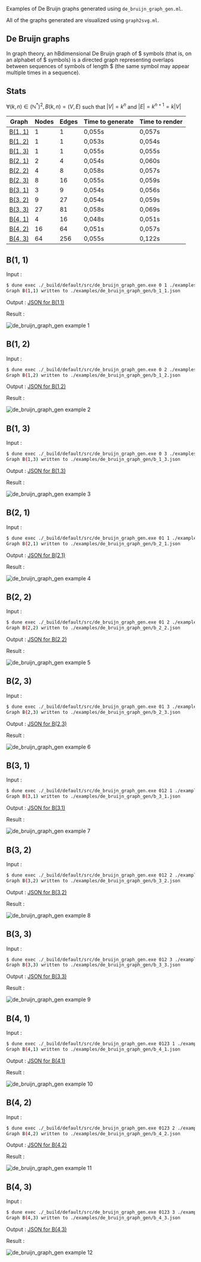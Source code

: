 Examples of De Bruijn graphs generated using `de_bruijn_graph_gen.ml`.

All of the graphs generated are visualized using `graph2svg.ml`.

## De Bruijn graphs

In graph theory, an hBdimensional De Bruijn graph of $ symbols (that is,
on an alphabet of $ symbols) is a directed graph representing overlaps between
sequences of symbols of length $ (the same symbol may appear multiple times in
a sequence).

## Stats

$\forall (k, n) \in (\mathbb{N}^*)^2, B(k, n) = (V, E)$ such that $|V| = k^n$ and $|E| = k^{n + 1} = k|V|$

| Graph | Nodes | Edges | Time to generate | Time to render |
| ----- | ----- | ----- | ---------------- | -------------- |
| [B(1, 1)](https://github.com/Kresqle/graphs/blob/main/examples/de_bruijn_graph_gen.md#b1-1) | 1 | 1 | 0,055s | 0,057s |
| [B(1, 2)](https://github.com/Kresqle/graphs/blob/main/examples/de_bruijn_graph_gen.md#b1-2) | 1 | 1 | 0,053s | 0,054s |
| [B(1, 3)](https://github.com/Kresqle/graphs/blob/main/examples/de_bruijn_graph_gen.md#b1-3) | 1 | 1 | 0,055s | 0,055s |
| [B(2, 1)](https://github.com/Kresqle/graphs/blob/main/examples/de_bruijn_graph_gen.md#b2-1) | 2 | 4 | 0,054s | 0,060s |
| [B(2, 2)](https://github.com/Kresqle/graphs/blob/main/examples/de_bruijn_graph_gen.md#b2-2) | 4 | 8 | 0,058s | 0,057s |
| [B(2, 3)](https://github.com/Kresqle/graphs/blob/main/examples/de_bruijn_graph_gen.md#b2-3) | 8 | 16 | 0,055s | 0,059s |
| [B(3, 1)](https://github.com/Kresqle/graphs/blob/main/examples/de_bruijn_graph_gen.md#b3-1) | 3 | 9 | 0,054s | 0,056s |
| [B(3, 2)](https://github.com/Kresqle/graphs/blob/main/examples/de_bruijn_graph_gen.md#b3-2) | 9 | 27 | 0,054s | 0,059s |
| [B(3, 3)](https://github.com/Kresqle/graphs/blob/main/examples/de_bruijn_graph_gen.md#b3-3) | 27 | 81 | 0,058s | 0,069s |
| [B(4, 1)](https://github.com/Kresqle/graphs/blob/main/examples/de_bruijn_graph_gen.md#b4-1) | 4 | 16 | 0,048s | 0,051s |
| [B(4, 2)](https://github.com/Kresqle/graphs/blob/main/examples/de_bruijn_graph_gen.md#b4-2) | 16 | 64 | 0,051s | 0,057s |
| [B(4, 3)](https://github.com/Kresqle/graphs/blob/main/examples/de_bruijn_graph_gen.md#b4-3) | 64 | 256 | 0,055s | 0,122s |

## B(1, 1)

Input :

```bash
$ dune exec ./_build/default/src/de_bruijn_graph_gen.exe 0 1 ./examples/de_bruijn_graph_gen/b_1_1.json
Graph B(1,1) written to ./examples/de_bruijn_graph_gen/b_1_1.json
```

Output : [JSON for B(1,1)](https://github.com/Kresqle/graphs/blob/main/examples/de_bruijn_graph_gen/b_1_1.json)

Result :

![de_bruijn_graph_gen example 1](https://github.com/Kresqle/graphs/blob/main/examples/de_bruijn_graph_gen/b_1_1.svg)

## B(1, 2)

Input :

```bash
$ dune exec ./_build/default/src/de_bruijn_graph_gen.exe 0 2 ./examples/de_bruijn_graph_gen/b_1_2.json
Graph B(1,2) written to ./examples/de_bruijn_graph_gen/b_1_2.json
```

Output : [JSON for B(1,2)](https://github.com/Kresqle/graphs/blob/main/examples/de_bruijn_graph_gen/b_1_2.json)

Result :

![de_bruijn_graph_gen example 2](https://github.com/Kresqle/graphs/blob/main/examples/de_bruijn_graph_gen/b_1_2.svg)

## B(1, 3)

Input :

```bash
$ dune exec ./_build/default/src/de_bruijn_graph_gen.exe 0 3 ./examples/de_bruijn_graph_gen/b_1_3.json
Graph B(1,3) written to ./examples/de_bruijn_graph_gen/b_1_3.json
```

Output : [JSON for B(1,3)](https://github.com/Kresqle/graphs/blob/main/examples/de_bruijn_graph_gen/b_1_3.json)

Result :

![de_bruijn_graph_gen example 3](https://github.com/Kresqle/graphs/blob/main/examples/de_bruijn_graph_gen/b_1_3.svg)

## B(2, 1)

Input :

```bash
$ dune exec ./_build/default/src/de_bruijn_graph_gen.exe 01 1 ./examples/de_bruijn_graph_gen/b_2_1.json
Graph B(2,1) written to ./examples/de_bruijn_graph_gen/b_2_1.json
```

Output : [JSON for B(2,1)](https://github.com/Kresqle/graphs/blob/main/examples/de_bruijn_graph_gen/b_2_1.json)

Result :

![de_bruijn_graph_gen example 4](https://github.com/Kresqle/graphs/blob/main/examples/de_bruijn_graph_gen/b_2_1.svg)

## B(2, 2)

Input :

```bash
$ dune exec ./_build/default/src/de_bruijn_graph_gen.exe 01 2 ./examples/de_bruijn_graph_gen/b_2_2.json
Graph B(2,2) written to ./examples/de_bruijn_graph_gen/b_2_2.json
```

Output : [JSON for B(2,2)](https://github.com/Kresqle/graphs/blob/main/examples/de_bruijn_graph_gen/b_2_2.json)

Result :

![de_bruijn_graph_gen example 5](https://github.com/Kresqle/graphs/blob/main/examples/de_bruijn_graph_gen/b_2_2.svg)

## B(2, 3)

Input :

```bash
$ dune exec ./_build/default/src/de_bruijn_graph_gen.exe 01 3 ./examples/de_bruijn_graph_gen/b_2_3.json
Graph B(2,3) written to ./examples/de_bruijn_graph_gen/b_2_3.json
```

Output : [JSON for B(2,3)](https://github.com/Kresqle/graphs/blob/main/examples/de_bruijn_graph_gen/b_2_3.json)

Result :

![de_bruijn_graph_gen example 6](https://github.com/Kresqle/graphs/blob/main/examples/de_bruijn_graph_gen/b_2_3.svg)

## B(3, 1)

Input :

```bash
$ dune exec ./_build/default/src/de_bruijn_graph_gen.exe 012 1 ./examples/de_bruijn_graph_gen/b_3_1.json
Graph B(3,1) written to ./examples/de_bruijn_graph_gen/b_3_1.json
```

Output : [JSON for B(3,1)](https://github.com/Kresqle/graphs/blob/main/examples/de_bruijn_graph_gen/b_3_1.json)

Result :

![de_bruijn_graph_gen example 7](https://github.com/Kresqle/graphs/blob/main/examples/de_bruijn_graph_gen/b_3_1.svg)

## B(3, 2)

Input :

```bash
$ dune exec ./_build/default/src/de_bruijn_graph_gen.exe 012 2 ./examples/de_bruijn_graph_gen/b_3_2.json
Graph B(3,2) written to ./examples/de_bruijn_graph_gen/b_3_2.json
```

Output : [JSON for B(3,2)](https://github.com/Kresqle/graphs/blob/main/examples/de_bruijn_graph_gen/b_3_2.json)

Result :

![de_bruijn_graph_gen example 8](https://github.com/Kresqle/graphs/blob/main/examples/de_bruijn_graph_gen/b_3_2.svg)

## B(3, 3)

Input :

```bash
$ dune exec ./_build/default/src/de_bruijn_graph_gen.exe 012 3 ./examples/de_bruijn_graph_gen/b_3_3.json
Graph B(3,3) written to ./examples/de_bruijn_graph_gen/b_3_3.json
```

Output : [JSON for B(3,3)](https://github.com/Kresqle/graphs/blob/main/examples/de_bruijn_graph_gen/b_3_3.json)

Result :

![de_bruijn_graph_gen example 9](https://github.com/Kresqle/graphs/blob/main/examples/de_bruijn_graph_gen/b_3_3.svg)

## B(4, 1)

Input :

```bash
$ dune exec ./_build/default/src/de_bruijn_graph_gen.exe 0123 1 ./examples/de_bruijn_graph_gen/b_4_1.json
Graph B(4,1) written to ./examples/de_bruijn_graph_gen/b_4_1.json
```

Output : [JSON for B(4,1)](https://github.com/Kresqle/graphs/blob/main/examples/de_bruijn_graph_gen/b_4_1.json)

Result :

![de_bruijn_graph_gen example 10](https://github.com/Kresqle/graphs/blob/main/examples/de_bruijn_graph_gen/b_4_1.svg)

## B(4, 2)

Input :

```bash
$ dune exec ./_build/default/src/de_bruijn_graph_gen.exe 0123 2 ./examples/de_bruijn_graph_gen/b_4_2.json
Graph B(4,2) written to ./examples/de_bruijn_graph_gen/b_4_2.json
```

Output : [JSON for B(4,2)](https://github.com/Kresqle/graphs/blob/main/examples/de_bruijn_graph_gen/b_4_2.json)

Result :

![de_bruijn_graph_gen example 11](https://github.com/Kresqle/graphs/blob/main/examples/de_bruijn_graph_gen/b_4_2.svg)

## B(4, 3)

Input :

```bash
$ dune exec ./_build/default/src/de_bruijn_graph_gen.exe 0123 3 ./examples/de_bruijn_graph_gen/b_4_3.json
Graph B(4,3) written to ./examples/de_bruijn_graph_gen/b_4_3.json
```

Output : [JSON for B(4,3)](https://github.com/Kresqle/graphs/blob/main/examples/de_bruijn_graph_gen/b_4_3.json)

Result :

![de_bruijn_graph_gen example 12](https://github.com/Kresqle/graphs/blob/main/examples/de_bruijn_graph_gen/b_4_3.svg)


